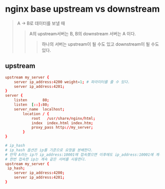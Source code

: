 # nginx base upstream vs downstream

> A -> B로 데이터를 보낼 때
>
> > A의 upstream서버는 B, B의 downstream 서버는 A 이다.
> >
> > > 하나의 서버는 upstream이 될 수도 있고 downstream이 될 수도 있다.

## upstream

```conf
upstream my_server {
    server ip_address:4200 weight=1; # 파라미터를 줄 수 있다.
    server ip_address:4201;
}
server {
    listen       80;
    listen  [::]:80;
    server_name  localhost;
        location / {
            root   /usr/share/nginx/html;
            index  index.html index.htm;
            proxy_pass http://my_server;
        }
}
```

```conf
# ip_hash
# ip_hash 옵션은 ip를 기준으로 요청을 분배한다.
# 만약 A라는 ip가 ip_address:10001에 접속했으면 이후에도 ip_address:10001에 계속 접속하게 되며,
# 한번 접속한 ip는 계속 같은 서버를 사용한다.
upstream my_server {
 ip_hash;
    server ip_address:4200;
    server ip_address:4201;
}
```
